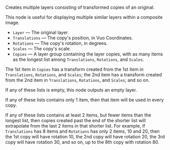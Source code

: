 Creates multiple layers consisting of transformed copies of an original.

This node is useful for displaying multiple similar layers within a composite image.

   - `Layer` — The original layer.
   - `Translations` — The copy's position, in Vuo Coordinates.
   - `Rotations` —  The copy's rotation, in degrees.
   - `Scales` — The copy's scale.
   - `Copies` — A layer group containing the layer copies, with as many items as the longest list among `Translations`, `Rotations`, and `Scales`.
   
The 1st item in `Copies` has a transform created from the 1st item in `Translations`, `Rotations`, and `Scales`; the 2nd item has a transform created from the 2nd item in `Translations`, `Rotations`, and `Scales`; and so on. 

If any of these lists is empty, this node outputs an empty layer.

If any of these lists contains only 1 item, then that item will be used in every copy. 

If any of these lists contains at least 2 items, but fewer items than the longest list, then copies created past the end of the shorter list will extrapolate from the last 2 items in that shorter list. For example, if `Translations` has 8 items and `Rotations` has only 2 items, 10 and 20, then the 1st copy will have rotation 10, the 2nd copy will have rotation 20, the 3rd copy will have rotation 30, and so on, up to the 8th copy with rotation 80.
